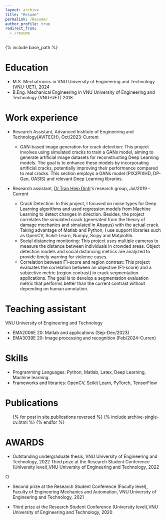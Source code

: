```yaml
---
layout: archive
title: "Resume"
permalink: /Resume/
author_profile: true
redirect_from:
  - /resume
---
```


{% include base_path %}

Education
======

* M.S. Mechatronics in VNU University of Engineering and Technology (VNU-UET), 2024
* B.Eng. Mechanical Engineering in VNU University of Engineering and Technology (VNU-UET) 2018

Work experience
======
* Research Assistant, Advanced Institute of Engineering and Technology(AVITECH), Oct/2023-Current
  * GAN-based image generation for crack detection: This project involves using simulated cracks to train a GANs model, aiming to generate artificial image datasets for reconstructing Deep Learning models. The goal is to enhance these models by incorporating artificial cracks, potentially improving their performance compared to real cracks. This section employs a GANs model (PIX2PIXHD, DP-Gan, OASIS) and relevant Deep Learning libraries.

* Research assistant, [Dr.Tran Hiep Dinh](https://www.linkedin.com/in/tran-hiep-dinh/)'s research group, Jul/2019 - Current
  * Crack Detection: In this project, I focused on noise types for Deep Learning algorithms and used regression models from Machine Learning to detect changes in direction. Besides, the project correlates the simulated crack (generated from the theory of damage mechanics and simulated in Abaqus) with the actual crack. Taking advantage of Matlab and Python, I use support libraries such as OpenCV, Scikit-Learn, Numpy, Scipy and Matplotlib.
  * Social distancing monitoring: This project uses multiple cameras to measure the distance between
  individuals in crowded areas. Object detection models and social distancing metrics are analyzed to provide
  timely warning for violence cases.
  * Correlation between F1-score and region contrast: This project evaluates the correlation between an
  objective (F1-score) and a subjective metric (region contrast) in crack segmentation applications. The
  goal is to develop a segmentation evaluation metric that performs better than the current contrast without
  depending on human annotation.

Teaching assistant
======
VNU University of Engineering and Technology
  * EMA2006E 20: Matlab and applications (Sep-Dec/2023)
  * EMA3039E 20: Image processing and recognition (Feb/2024-Curren)



<!-- * Spring 2024: Academic Pages Collaborator
  * Github University
  * Duties includes: Updates and improvements to template
  * Supervisor: The Users

* Fall 2015: Research Assistant
  * Github University
  * Duties included: Merging pull requests
  * Supervisor: Professor Hub

* Summer 2015: Research Assistant
  * Github University
  * Duties included: Tagging issues
  * Supervisor: Professor Git -->
  
Skills
======
* Programming Languages: Python, Matlab, Latex, Deep Learning, Machine learning.
* Frameworks and libraries: OpenCV, Scikit Learn, PyTorch, TensorFlow

Publications
======
  <ul>{% for post in site.publications reversed %}
    {% include archive-single-cv.html %}
  {% endfor %}</ul>

AWARDS
======
* Outstanding undergraduate thesis, VNU University of Engineering and Technology, 2022
Third prize at the Research Student Conference (University level),VNU University of Engineering and Technology, 2022

○
* Second prize at the Research Student Conference (Faculty level), Faculty of Engineering Mechanics and Automation, VNU University of Engineering and Technology, 2021

* Third prize at the Research Student Conference (University level),VNU University of Engineering and Technology, 2020

<!-- Teaching
======
  <ul>{% for post in site.teaching reversed %}
    {% include archive-single-cv.html %}
  {% endfor %}</ul> -->
  
<!-- Service and leadership
======
* Currently signed in to 43 different slack teams -->
